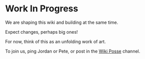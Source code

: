 # Work In Progress

We are shaping this wiki and building at the same time.

Expect changes, perhaps big ones!

For now, think of this as an unfolding work of art. 

To join us, ping Jordan or Pete, or post in the [Wiki Posse](https://chat.collectivesensecommons.org/agora/channels/lionsberg-wiki-posse) channel.